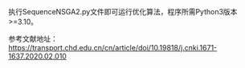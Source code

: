 执行SequenceNSGA2.py文件即可运行优化算法，程序所需Python3版本>=3.10。

参考文献地址：https://transport.chd.edu.cn/cn/article/doi/10.19818/j.cnki.1671-1637.2020.02.010

